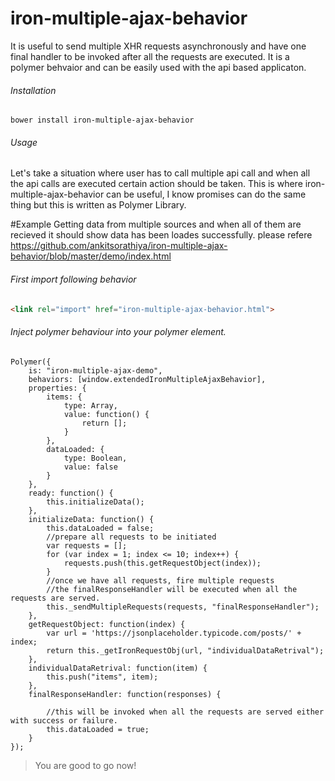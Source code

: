 # iron-multiple-ajax-behavior
It is useful to send multiple XHR requests asynchronously and have one final handler to be invoked after all the requests are executed.
It is a polymer behvaior and can be easily used with the api based applicaton.

###### Installation
```
bower install iron-multiple-ajax-behavior
```
###### Usage

Let's take a situation where user has to call multiple api call and when all the api calls are executed certain action should be taken.
This is where iron-multiple-ajax-behavior can be useful, I know promises can do the same thing but this is written as Polymer Library.

#Example
Getting data from multiple sources and when all of them are recieved it should show data has been loades successfully.
please refere https://github.com/ankitsorathiya/iron-multiple-ajax-behavior/blob/master/demo/index.html

###### First import following behavior
```html
<link rel="import" href="iron-multiple-ajax-behavior.html">
```
###### Inject polymer behaviour into your polymer element.

```
Polymer({
    is: "iron-multiple-ajax-demo",
    behaviors: [window.extendedIronMultipleAjaxBehavior],
    properties: {
        items: {
            type: Array,
            value: function() {
                return [];
            }
        },
        dataLoaded: {
            type: Boolean,
            value: false
        }
    },
    ready: function() {
        this.initializeData();
    },
    initializeData: function() {
        this.dataLoaded = false;
        //prepare all requests to be initiated
        var requests = [];
        for (var index = 1; index <= 10; index++) {
            requests.push(this.getRequestObject(index));
        }
        //once we have all requests, fire multiple requests
        //the finalResponseHandler will be executed when all the requests are served.
        this._sendMultipleRequests(requests, "finalResponseHandler");
    },
    getRequestObject: function(index) {
        var url = 'https://jsonplaceholder.typicode.com/posts/' + index;
        return this._getIronRequestObj(url, "individualDataRetrival");
    },
    individualDataRetrival: function(item) {
        this.push("items", item);
    },
    finalResponseHandler: function(responses) {

        //this will be invoked when all the requests are served either with success or failure.
        this.dataLoaded = true;
    }
});
 ```
> You are good to go now!
